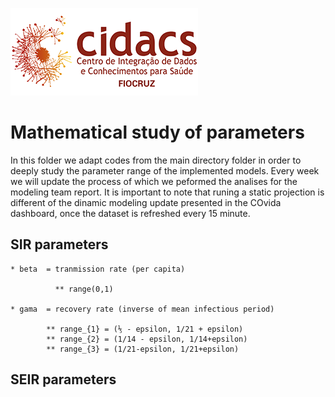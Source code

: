 
![](images/cidacs.png)


# Mathematical study of parameters 

In this folder we adapt codes from the main directory folder in order to deeply study the parameter range of the implemented models. Every week we will update the process of which we peformed the analises for the modeling team report. It is important to note that runing a static projection is different of the dinamic modeling update presented in the COvida dashboard, once the dataset is refreshed every 15 minute. 
    
## SIR parameters 

    * beta  = tranmission rate (per capita)
    
              ** range(0,1) 

    * gama  = recovery rate (inverse of mean infectious period)
            
            ** range_{1} = (⅕ - epsilon, 1/21 + epsilon)
            ** range_{2} = (1/14 - epsilon, 1/14+epsilon)
            ** range_{3} = (1/21-epsilon, 1/21+epsilon)

## SEIR parameters

